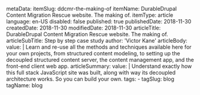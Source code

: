 metaData:
    itemSlug: ddcmr-the-making-of
    itemName: DurableDrupal Content Migration Rescue website. The making of.
    itemType: article
    language: en-US
    disabled: false
    published: true
    publishedDate: 2018-11-30
    createdDate: 2018-11-30
    modifiedDate: 2018-11-30
articleTitle: DurableDrupal Content Migration Rescue website. The making of.
articleSubTitle: Step by step case study
author: 'Victor Kane'
articleBody:
    value: |
        Learn and re-use all the methods and techniques available here for your own projects, from structured content modeling, to setting up the decoupled structured content server, the content management app, and the front-end client web app.
articleSummary:
    value: |
        Understand exactly how this full stack JavaScript site was built, along with way its decoupled architecture works. So you can build your own.
tags:
    - tagSlug: blog
      tagName: blog
